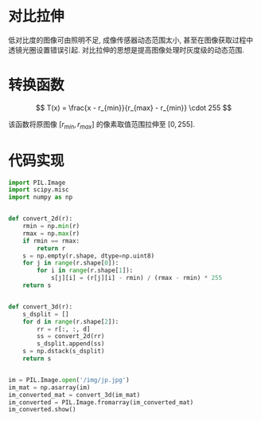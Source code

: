 # 对比拉伸

低对比度的图像可由照明不足, 成像传感器动态范围太小, 甚至在图像获取过程中透镜光圈设置错误引起. 对比拉伸的思想是提高图像处理时灰度级的动态范围.

# 转换函数

$$
T(x) = \frac{x - r_{min}}{r_{max} - r_{min}} \cdot 255
$$

该函数将原图像 $[r_{min}, r_{max}]$ 的像素取值范围拉伸至 $[0, 255]$.

# 代码实现

```py
import PIL.Image
import scipy.misc
import numpy as np


def convert_2d(r):
    rmin = np.min(r)
    rmax = np.max(r)
    if rmin == rmax:
        return r
    s = np.empty(r.shape, dtype=np.uint8)
    for j in range(r.shape[0]):
        for i in range(r.shape[1]):
            s[j][i] = (r[j][i] - rmin) / (rmax - rmin) * 255
    return s


def convert_3d(r):
    s_dsplit = []
    for d in range(r.shape[2]):
        rr = r[:, :, d]
        ss = convert_2d(rr)
        s_dsplit.append(ss)
    s = np.dstack(s_dsplit)
    return s


im = PIL.Image.open('/img/jp.jpg')
im_mat = np.asarray(im)
im_converted_mat = convert_3d(im_mat)
im_converted = PIL.Image.fromarray(im_converted_mat)
im_converted.show()
```
